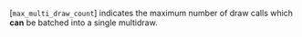 [`max_multi_draw_count`] indicates the
maximum number of draw calls which  **can**  be batched into a single
multidraw.